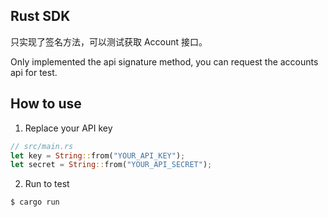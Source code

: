 ## Rust SDK

只实现了签名方法，可以测试获取 Account 接口。

Only implemented the api signature method, you can request the accounts api for test.


## How to use

1. Replace your API key
```rust
// src/main.rs
let key = String::from("YOUR_API_KEY");
let secret = String::from("YOUR_API_SECRET");
```

2. Run to test
```
$ cargo run
```
